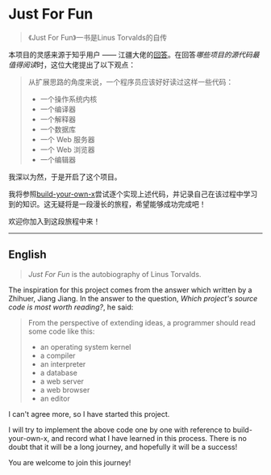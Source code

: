 # Just For Fun

>《Just For Fun》一书是Linus Torvalds的自传

本项目的灵感来源于知乎用户 ——
江疆大佬的[回答](https://www.zhihu.com/question/19589485/answer/12305131)。在回答*哪些项目的源代码最值得阅读*时，这位大佬提出了以下观点：

>从扩展思路的角度来说，一个程序员应该好好读过这样一些代码：
>
>- 一个操作系统内核
>- 一个编译器
>- 一个解释器
>- 一个数据库
>- 一个 Web 服务器
>- 一个 Web 浏览器
>- 一个编辑器

我深以为然，于是开启了这个项目。

我将参照[build-your-own-x](https://github.com/codecrafters-io/build-your-own-x)尝试逐个实现上述代码，并记录自己在该过程中学习到的知识。这无疑将是一段漫长的旅程，希望能够成功完成吧！

欢迎你加入到这段旅程中来！

---
## English

>*Just For Fun* is the autobiography of Linus Torvalds.

The inspiration for this project comes from the answer which written by a Zhihuer, Jiang Jiang. In the answer to the question, *Which project's source code is most worth reading?*, he said:

>From the perspective of extending ideas, a programmer should read some code like this:
>
>- an operating system kernel
>- a compiler
>- an interpreter
>- a database
>- a web server
>- a web browser
>- an editor

I can't agree more, so I have started this project.

I will try to implement the above code one by one with reference to build-your-own-x, and record what I have learned in this process. There is no doubt that it will be a long journey, and hopefully it will be a success!

You are welcome to join this journey!